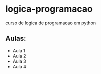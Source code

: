 # logica-programacao
 curso de logica de programacao em python

## Aulas:
* Aula 1
* Aula 2
* Aula 3
* Aula 4
